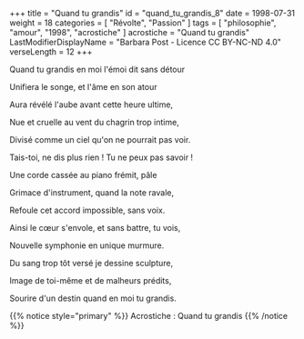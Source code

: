 +++
title = "Quand tu grandis"
id = "quand_tu_grandis_8"
date = 1998-07-31
weight = 18
categories = [ "Révolte", "Passion" ]
tags = [ "philosophie", "amour", "1998", "acrostiche" ]
acrostiche = "Quand tu grandis"
LastModifierDisplayName = "Barbara Post - Licence CC BY-NC-ND 4.0"
verseLength = 12
+++

Quand tu grandis en moi l'émoi dit sans détour

Unifiera le songe, et l'âme en son atour

Aura révélé l'aube avant cette heure ultime,

Nue et cruelle au vent du chagrin trop intime,

Divisé comme un ciel qu'on ne pourrait pas voir.

Tais-toi, ne dis plus rien ! Tu ne peux pas savoir !

Une corde cassée au piano frémit, pâle

Grimace d'instrument, quand la note ravale,

Refoule cet accord impossible, sans voix.

Ainsi le cœur s'envole, et sans battre, tu vois,

Nouvelle symphonie en unique murmure.

Du sang trop tôt versé je dessine sculpture,

Image de toi-même et de malheurs prédits,

Sourire d'un destin quand en moi tu grandis.

{{% notice style="primary" %}}
Acrostiche : Quand tu grandis
{{% /notice %}}
